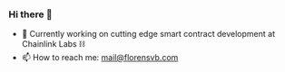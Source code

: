 ### Hi there 🖖

- 🔭 Currently working on cutting edge smart contract development at Chainlink Labs ⛓️
- 📫 How to reach me: mail@florensvb.com
